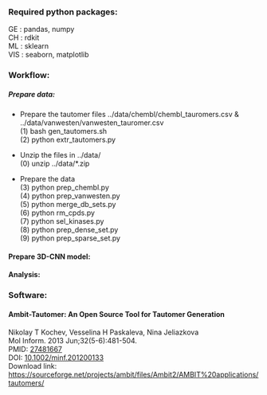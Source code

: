 ### Required python packages:
GE  : pandas, numpy\
CH  : rdkit\
ML  : sklearn\
VIS : seaborn, matplotlib

### Workflow:
##### Prepare data:
* Prepare the tautomer files ../data/chembl/chembl_tauromers.csv & ../data/vanwesten/vanwesten_tauromer.csv\
(1) bash gen_tautomers.sh \
(2) python extr_tautomers.py

* Unzip the files in ../data/\
(0) unzip ../data/*.zip

* Prepare the data\
(3) python prep_chembl.py\
(4) python prep_vanwesten.py\
(5) python merge_db_sets.py\
(6) python rm_cpds.py\
(7) python sel_kinases.py\
(8) python prep_dense_set.py\
(9) python prep_sparse_set.py

#### Prepare 3D-CNN model:

#### Analysis:

### Software:
#### Ambit-Tautomer: An Open Source Tool for Tautomer Generation
Nikolay T Kochev, Vesselina H Paskaleva, Nina Jeliazkova\
Mol Inform. 2013 Jun;32(5-6):481-504.\
PMID: [27481667](https://pubmed.ncbi.nlm.nih.gov/27481667/)\
DOI: [10.1002/minf.201200133](https://onlinelibrary.wiley.com/doi/abs/10.1002/minf.201200133)\
Download link: https://sourceforge.net/projects/ambit/files/Ambit2/AMBIT%20applications/tautomers/
